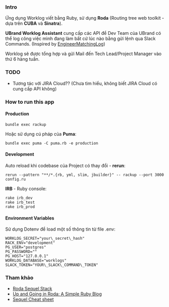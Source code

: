### Intro

Ứng dụng Worklog viết bằng Ruby, sử dụng **Roda** (Routing tree web toolkit - dựa trên **CUBA** và **Sinatra**).

**UBrand Worklog Assistant** cung cấp các API để Dev Team của UBrand có thể log công việc mình đang làm bất cứ lúc nào bằng gửi lệnh qua Slack Commands. (Inspired by [EngineerMatchingLog](https://www.engineermatching.com))

Worklog sẽ được tổng hợp và gửi Mail đến Tech Lead/Project Manager vào thứ 6 hàng tuần.

### TODO

- Tương tác với JIRA Cloud?? (Chưa tìm hiểu, không biết JIRA Cloud có cung cấp API không)

### How to run this app

#### Production

```
bundle exec rackup
```

Hoặc sử dụng cú pháp của **Puma**:

```
bundle exec puma -C puma.rb -e production
```

#### Development

Auto reload khi codebase của Project có thay đổi - **rerun**:

```
rerun --pattern "**/*.{rb, yml, slim, jbuilder}" -- rackup --port 3000 config.ru
```

**IRB** - Ruby console:

```
rake irb_dev
rake irb_test
rake irb_prod
```

#### Environment Variables

Sử dụng Dotenv để load một số thông tin từ file .env:

```
WORKLOG_SECRET="your\_secret\_hash"
RACK_ENV="development"
PG_USER="postgres"
PG_PASSWORD=""
PG_HOST="127.0.0.1"
WORKLOG_DATABASE="worklogs"
SLACK_TOKEN="YOUR\_SLACK\_COMMAND\_TOKEN"
```

### Tham khảo

- [Roda Sequel Stack](https://github.com/jeremyevans/roda-sequel-stack)
- [Up and Going in Roda: A Simple Ruby Blog](http://mrcook.uk/simple-roda-blog-tutorial)
- [Sequel Cheat sheet](https://github.com/jeremyevans/sequel/blob/master/doc/cheat_sheet.rdoc)